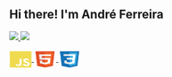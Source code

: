 ## Hi there! I'm André Ferreira 
 <div>
  <a href="https://github.com/andrefferr">
  <img height="280em" src="https://github-readme-stats.vercel.app/api?username=andrefferr&show_icons=true&theme=vision-friendly-dark&hide_border=true&include_all_commits=true&icon_color=f43323&count_private=true"/>
  <img height="300em" src="https://github-readme-stats.vercel.app/api/top-langs/?username=andrefferr&hide_border=true&langs_count=16&theme=vision-friendly-dark"/>
<div>
<div style="display: inline_block"><br>
  <img align="center" alt="Andre-Js" height="30" width="40" src="https://raw.githubusercontent.com/devicons/devicon/master/icons/javascript/javascript-plain.svg">
  <img align="center" alt="Andre-HTML" height="30" width="40" src="https://raw.githubusercontent.com/devicons/devicon/master/icons/html5/html5-original.svg">
  <img align="center" alt="Andre-CSS" height="30" width="40" src="https://raw.githubusercontent.com/devicons/devicon/master/icons/css3/css3-original.svg">
</div>
  
